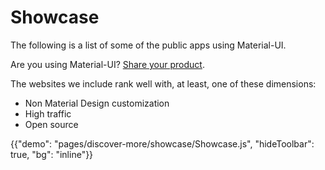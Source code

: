 # Showcase

<p class="description">The following is a list of some of the public apps using Material-UI.</p>

Are you using Material-UI? [Share your product](https://github.com/mui-org/material-ui/issues/22426).

The websites we include rank well with, at least, one of these dimensions:

- Non Material Design customization
- High traffic
- Open source

{{"demo": "pages/discover-more/showcase/Showcase.js", "hideToolbar": true, "bg": "inline"}}

